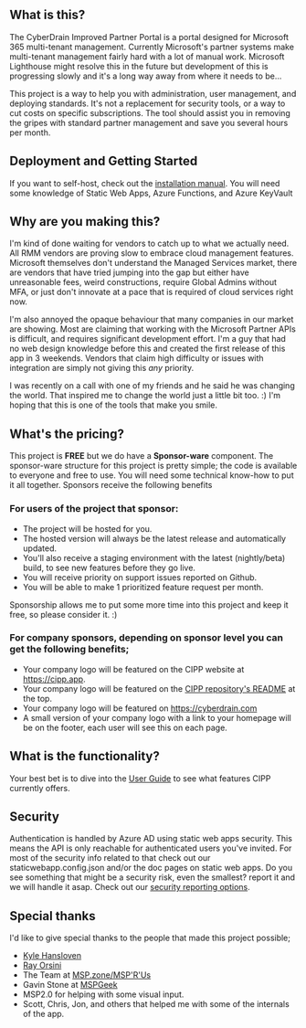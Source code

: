 ## What is this?

The CyberDrain Improved Partner Portal is a portal designed for Microsoft 365 multi-tenant management. Currently Microsoft's partner systems make multi-tenant management fairly hard with a lot of manual work. Microsoft Lighthouse might resolve this in the future but development of this is progressing slowly and it's a long way away from where it needs to be...

This project is a way to help you with administration, user management, and deploying standards. It's not a replacement for security tools, or a way to cut costs on specific subscriptions. The tool should assist you in removing the gripes with standard partner management and save you several hours per month.

## Deployment and Getting Started

If you want to self-host, check out the [installation manual](/docs/user/installation/). You will need some knowledge of Static Web Apps, Azure Functions, and Azure KeyVault

## Why are you making this?

I'm kind of done waiting for vendors to catch up to what we actually need. All RMM vendors are proving slow to embrace cloud management features. Microsoft themselves don't understand the Managed Services market, there are vendors that have tried jumping into the gap but either have unreasonable fees, weird constructions, require Global Admins without MFA, or just don't innovate at a pace that is required of cloud services right now.

I'm also annoyed the opaque behaviour that many companies in our market are showing. Most are claiming that working with the Microsoft Partner APIs is difficult, and requires significant development effort. I'm a guy that had no web design knowledge before this and created the first release of this app in 3 weekends. Vendors that claim high difficulty or issues with integration are simply not giving this *any* priority.

I was recently on a call with one of my friends and he said he was changing the world. That inspired me to change the world just a little bit too. :) I'm hoping that this is one of the tools that make you smile.

## What's the pricing?

This project is **FREE** but we do have a **Sponsor-ware** component. The sponsor-ware structure for this project is pretty simple; the code is available to everyone and free to use. You will need some technical know-how to put it all together. Sponsors receive the following benefits

### For users of the project that sponsor:

- The project will be hosted for you.
- The hosted version will always be the latest release and automatically updated.
- You'll also receive a staging environment with the latest (nightly/beta) build, to see new features before they go live.
- You will receive priority on support issues reported on Github.
- You will be able to make 1 prioritized feature request per month.

Sponsorship allows me to put some more time into this project and keep it free, so please consider it. :)

### For company sponsors, depending on sponsor level you can get the following benefits;

- Your company logo will be featured on the CIPP website at https://cipp.app.
- Your company logo will be featured on the [CIPP repository's README](https://github.com/KelvinTegelaar/CIPP) at the top.
- Your company logo will be featured on https://cyberdrain.com
- A small version of your company logo with a link to your homepage will be on the footer, each user will see this on each page.

## What is the functionality?

Your best bet is to dive into the [User Guide](/docs/user/) to see what features CIPP currently offers. 

## Security
Authentication is handled by Azure AD using static web apps security. This means the API is only reachable for authenticated users you've invited. For most of the security info related to that check out our staticwebapp.config.json and/or the doc pages on static web apps. Do you see something that might be a security risk, even the smallest? report it and we will handle it asap. Check out our [security reporting options](/docs/user/security/).

## Special thanks

I'd like to give special thanks to the people that made this project possible;

- [Kyle Hansloven](https://huntress.com) 
- [Ray Orsini](https://oit.co)
- The Team at [MSP.zone/MSP'R'Us](https://msp.zone)
- Gavin Stone at [MSPGeek](https://mspgeek.org)
- MSP2.0 for helping with some visual input.
- Scott, Chris, Jon, and others that helped me with some of the internals of the app.
